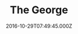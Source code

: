 ---
date: 2016-10-29T07:49:45.000Z
title: The George
latitude: 52.04353287178785
longitude: 0.9542323049855944
url: http://www.thegeorgehadleigh.co.uk
category: checkin
---